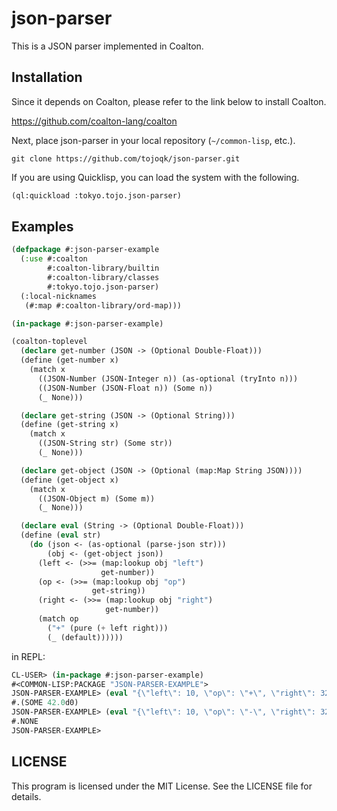 # json-parser

This is a JSON parser implemented in Coalton.

## Installation

Since it depends on Coalton, please refer to the link below to install Coalton.

https://github.com/coalton-lang/coalton

Next, place json-parser in your local repository (`~/common-lisp`, etc.).

```shell:~/common-lisp
git clone https://github.com/tojoqk/json-parser.git
```

If you are using Quicklisp, you can load the system with the following.

```lisp
(ql:quickload :tokyo.tojo.json-parser)
```

## Examples

```lisp
(defpackage #:json-parser-example
  (:use #:coalton
        #:coalton-library/builtin
        #:coalton-library/classes
        #:tokyo.tojo.json-parser)
  (:local-nicknames
   (#:map #:coalton-library/ord-map)))

(in-package #:json-parser-example)

(coalton-toplevel
  (declare get-number (JSON -> (Optional Double-Float)))
  (define (get-number x)
    (match x
      ((JSON-Number (JSON-Integer n)) (as-optional (tryInto n)))
      ((JSON-Number (JSON-Float n)) (Some n))
      (_ None)))

  (declare get-string (JSON -> (Optional String)))
  (define (get-string x)
    (match x
      ((JSON-String str) (Some str))
      (_ None)))

  (declare get-object (JSON -> (Optional (map:Map String JSON))))
  (define (get-object x)
    (match x
      ((JSON-Object m) (Some m))
      (_ None)))

  (declare eval (String -> (Optional Double-Float)))
  (define (eval str)
    (do (json <- (as-optional (parse-json str)))
        (obj <- (get-object json))
      (left <- (>>= (map:lookup obj "left")
                    get-number))
      (op <- (>>= (map:lookup obj "op")
                  get-string))
      (right <- (>>= (map:lookup obj "right")
                     get-number))
      (match op
        ("+" (pure (+ left right)))
        (_ (default))))))
```

in REPL:

```lisp
CL-USER> (in-package #:json-parser-example)
#<COMMON-LISP:PACKAGE "JSON-PARSER-EXAMPLE">
JSON-PARSER-EXAMPLE> (eval "{\"left\": 10, \"op\": \"+\", \"right\": 32.0}")
#.(SOME 42.0d0)
JSON-PARSER-EXAMPLE> (eval "{\"left\": 10, \"op\": \"-\", \"right\": 32.0}")
#.NONE
JSON-PARSER-EXAMPLE>
```

## LICENSE

This program is licensed under the MIT License. See the LICENSE file for details.
